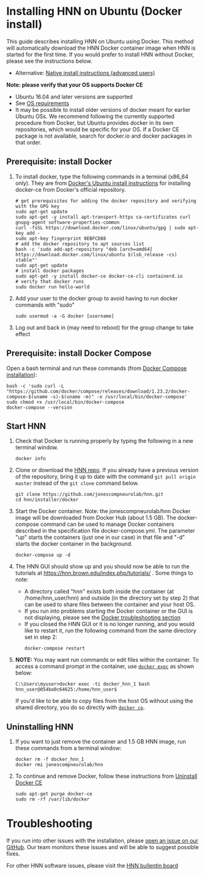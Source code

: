 # Installing HNN on Ubuntu (Docker install)

This guide describes installing HNN on Ubuntu using Docker. This method will automatically download the HNN Docker container image when HNN is started for the first time. If you would prefer to install HNN without Docker, please see the instructions below.
  - Alternative: [Native install instructions (advanced users)](native_install.md)

**Note: please verify that your OS supports Docker CE**
   - Ubuntu 16.04 and later versions are supported
   - See [OS requirements](https://docs.docker.com/install/linux/docker-ce/ubuntu/#os-requirements)
   - It may be possible to install older versions of docker meant for earlier Ubuntu OSs. We recommend following the currently supported procedure from Docker, but Ubuntu provides docker in its own repositories, which would be specific for your OS. If a Docker CE package is not available, search for docker.io and docker packages in that order.


## Prerequisite: install Docker
1. To install docker, type the following commands in a terminal (x86_64 only). They are from [Docker's Ubuntu install instructions](https://docs.docker.com/install/linux/docker-ce/ubuntu/) for installing docker-ce from Docker's official repository.
    ```
    # get prerequisites for adding the docker repository and verifying with the GPG key
    sudo apt-get update
    sudo apt-get -y install apt-transport-https ca-certificates curl gnupg-agent software-properties-common
    curl -fsSL https://download.docker.com/linux/ubuntu/gpg | sudo apt-key add -
    sudo apt-key fingerprint 0EBFCD88
    # add the docker repository to apt sources list
    bash -c 'sudo add-apt-repository "deb [arch=amd64] https://download.docker.com/linux/ubuntu $(lsb_release -cs) stable"'
    sudo apt-get update
    # install docker packages
    sudo apt-get -y install docker-ce docker-ce-cli containerd.io
    # verify that docker runs
    sudo docker run hello-world
    ```
2. Add your user to the docker group to avoid having to run docker commands with "sudo"
    ```
    sudo usermod -a -G docker [username]
    ```
3. Log out and back in (may need to reboot) for the group change to take effect

## Prerequisite: install Docker Compose
Open a bash terminal and run these commands (from [Docker Compose installation](https://docs.docker.com/compose/install/)):
  ```
  bash -c 'sudo curl -L "https://github.com/docker/compose/releases/download/1.23.2/docker-compose-$(uname -s)-$(uname -m)" -o /usr/local/bin/docker-compose'
  sudo chmod +x /usr/local/bin/docker-compose
  docker-compose --version
  ```

## Start HNN
1. Check that Docker is running properly by typing the following in a new terminal window.
    ```
    docker info
    ```
2. Clone or download the [HNN repo](https://github.com/jonescompneurolab/hnn). If you already have a previous version of the repository, bring it up to date with the command `git pull origin master` instead of the `git clone` command below.
    ```
    git clone https://github.com/jonescompneurolab/hnn.git
    cd hnn/installer/docker
    ```
3. Start the Docker container. Note: the jonescompneurolab/hnn Docker image will be downloaded from Docker Hub (about 1.5 GB). The docker-compose command can be used to manage Docker containers described in the specification file docker-compose.yml. The parameter "up" starts the containers (just one in our case) in that file and "-d" starts the docker container in the background.
    ```
    docker-compose up -d
    ```    
4. The HNN GUI should show up and you should now be able to run the tutorials at https://hnn.brown.edu/index.php/tutorials/ . Some things to note:
   * A directory called "hnn" exists both inside the container (at /home/hnn_user/hnn) and outside (in the directory set by step 2) that can be used to share files between the container and your host OS.
   * If you run into problems starting the Docker container or the GUI is not displaying, please see the [Docker troubleshooting section](../docker/README.md#Troubleshooting)
   * If you closed the HNN GUI or it is no longer running, and you would like to restart it, run the following command from the same directory set in step 2:
      ```
      docker-compose restart
      ```
5. **NOTE:** You may want run commands or edit files within the container. To access a command prompt in the container, use [`docker exec`](https://docs.docker.com/engine/reference/commandline/exec/) as shown below:
    ```
    C:\Users\myuser>docker exec -ti docker_hnn_1 bash
    hnn_user@054ba0c64625:/home/hnn_user$
    ```

    If you'd like to be able to copy files from the host OS without using the shared directory, you do so directly with [`docker cp`](https://docs.docker.com/engine/reference/commandline/cp/).

## Uninstalling HNN

1. If you want to just remove the container and 1.5 GB HNN image, run these commands from a terminal window:
    ```
    docker rm -f docker_hnn_1
    docker rmi jonescompneurolab/hnn
    ```
2. To continue and remove Docker, follow these instructions from [Uninstall Docker CE](https://docs.docker.com/install/linux/docker-ce/ubuntu/#uninstall-docker-ce)
    ```
    sudo apt-get purge docker-ce
    sudo rm -rf /var/lib/docker
    ```

# Troubleshooting

If you run into other issues with the installation, please [open an issue on our GitHub](https://github.com/jonescompneurolab/hnn/issues). Our team monitors these issues and will be able to suggest possible fixes.

For other HNN software issues, please visit the [HNN bullentin board](https://www.neuron.yale.edu/phpBB/viewforum.php?f=46)